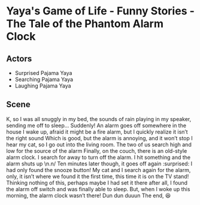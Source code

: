 Yaya's Game of Life - Funny Stories - The Tale of the Phantom Alarm Clock
=========================================================================

Actors
------

* Surprised Pajama Yaya
* Searching Pajama Yaya
* Laughing Pajama Yaya

Scene
-----

K, so I was all snuggly in my bed, the sounds of rain playing in my speaker, sending me off to sleep...
Suddenly! An alarm goes off somewhere in the house
I wake up, afraid it might be a fire alarm, but I quickly realize it isn’t the right sound
Which is good, but the alarm is annoying, and it won’t stop
I hear my cat, so I go out into the living room. The two of us search high and low for the source of the alarm
Finally, on the couch, there is an old-style alarm clock. I search for away to turn off the alarm. I hit something and the alarm shuts up \n.n/
Ten minutes later though, it goes off again :surprised: I had only found the snooze button!
My cat and I search again for the alarm, only, it isn’t where we found it the first time, this time it is on the TV stand!
Thinking nothing of this, perhaps maybe I had set it there after all, I found the alarm off switch and was finally able to sleep.
But, when I woke up this morning, the alarm clock wasn’t there! Dun dun duuun
The end, :laughing: